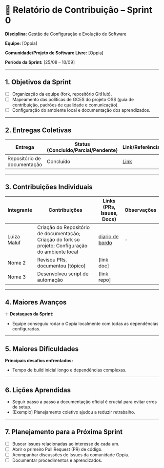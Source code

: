 
# 📝 Relatório de Contribuição – Sprint 0

**Disciplina:** Gestão de Configuração e Evolução de Software

**Equipe:** \[Oppia]

**Comunidade/Projeto de Software Livre:** \[Oppia]

**Período da Sprint:** \[25/08 – 10/09]

---

## 1. Objetivos da Sprint

* [ ] Organização da equipe (fork, repositório GitHub).
* [ ] Mapeamento das políticas de GCES do projeto OSS (guia de contribuição, padrões de qualidade e comunicação).
* [ ] Configuração do ambiente local e documentação dos aprendizados.

---

## 2. Entregas Coletivas

| Entrega | Status (Concluído/Parcial/Pendente) | Link/Referência        | Observações |
| --------| ----------------------------------- | ---------------------- | --------------------------------- |
| Repositório de documentação | Concluído                           | [Link](https://github.com/LuizaMaluf/GCES-OPPIA-relatorios)  | Organização da Equipe |


---

## 3. Contribuições Individuais

| Integrante | Contribuições                             | Links (PRs, Issues, Docs) | Observações |
| ---------- | ----------------------------------------- | ------------------------- | ----------- |
| Luiza Maluf | Criação do Repositório de documentação; Criação do fork so projeto; Configuração do ambiente local | [diario de bordo](../contribuicoes_individuais/LuizaMaluf-221008294/Sprint0.md)  | - |
| Nome 2     | Revisou PRs, documentou \[tópico]         | \[link doc]               |             |
| Nome 3     | Desenvolveu script de automação           | \[link repo]              |             |

---

## 4. Maiores Avanços

✨ **Destaques da Sprint:**

* Equipe conseguiu rodar o Oppia localmente com todas as dependências configuradas.

---

## 5. Maiores Dificuldades

**Principais desafios enfrentados:**

* Tempo de build inicial longo e dependências complexas.

---

## 6. Lições Aprendidas

* Seguir passo a passo a documentação oficial é crucial para evitar erros de setup.
* \[Exemplo] Planejamento coletivo ajudou a reduzir retrabalho.

---

## 7. Planejamento para a Próxima Sprint

* [ ] Buscar issues relacionadas ao interesse de cada um.
* [ ] Abrir o primeiro Pull Request (PR) de código.
* [ ] Acompanhar discussões de Issues da comunidade Oppia.
* [ ] Documentar procedimentos e aprendizados.